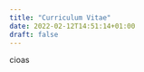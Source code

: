 ```yaml
---
title: "Curriculum Vitae"
date: 2022-02-12T14:51:14+01:00
draft: false
---
```


<p href="./CV-Milo-Restelli.pdf" target="_blank">cioas</p>
